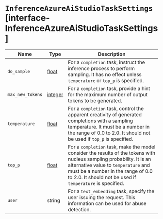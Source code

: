 # `InferenceAzureAiStudioTaskSettings` [interface-InferenceAzureAiStudioTaskSettings]

| Name | Type | Description |
| - | - | - |
| `do_sample` | [float](./float.md) | For a `completion` task, instruct the inference process to perform sampling. It has no effect unless `temperature` or `top_p` is specified. |
| `max_new_tokens` | [integer](./integer.md) | For a `completion` task, provide a hint for the maximum number of output tokens to be generated. |
| `temperature` | [float](./float.md) | For a `completion` task, control the apparent creativity of generated completions with a sampling temperature. It must be a number in the range of 0.0 to 2.0. It should not be used if `top_p` is specified. |
| `top_p` | [float](./float.md) | For a `completion` task, make the model consider the results of the tokens with nucleus sampling probability. It is an alternative value to `temperature` and must be a number in the range of 0.0 to 2.0. It should not be used if `temperature` is specified. |
| `user` | string | For a `text_embedding` task, specify the user issuing the request. This information can be used for abuse detection. |
